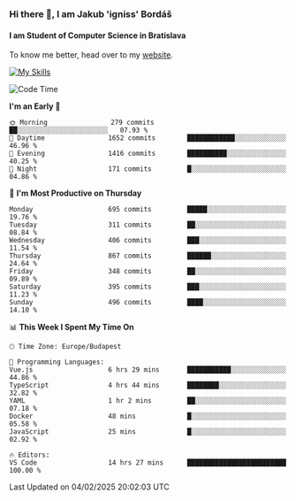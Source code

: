 ### Hi there 👋, I am Jakub 'igniss' Bordáš

#### I am Student of Computer Science in Bratislava
To know me better, head over to my [website](https://bordas.sk).

[![My Skills](https://skillicons.dev/icons?i=js,typescript,html,css,figma,svelte,vue,next,postgresql,nest,express,nodejs)](https://bordas.sk)


<!--START_SECTION:waka-->
![Code Time](http://img.shields.io/badge/Code%20Time-1%2C675%20hrs%2050%20mins-blue)

**I'm an Early 🐤** 

```text
🌞 Morning                279 commits         ██░░░░░░░░░░░░░░░░░░░░░░░   07.93 % 
🌆 Daytime                1652 commits        ████████████░░░░░░░░░░░░░   46.96 % 
🌃 Evening                1416 commits        ██████████░░░░░░░░░░░░░░░   40.25 % 
🌙 Night                  171 commits         █░░░░░░░░░░░░░░░░░░░░░░░░   04.86 % 
```
📅 **I'm Most Productive on Thursday** 

```text
Monday                   695 commits         █████░░░░░░░░░░░░░░░░░░░░   19.76 % 
Tuesday                  311 commits         ██░░░░░░░░░░░░░░░░░░░░░░░   08.84 % 
Wednesday                406 commits         ███░░░░░░░░░░░░░░░░░░░░░░   11.54 % 
Thursday                 867 commits         ██████░░░░░░░░░░░░░░░░░░░   24.64 % 
Friday                   348 commits         ██░░░░░░░░░░░░░░░░░░░░░░░   09.89 % 
Saturday                 395 commits         ███░░░░░░░░░░░░░░░░░░░░░░   11.23 % 
Sunday                   496 commits         ████░░░░░░░░░░░░░░░░░░░░░   14.10 % 
```


📊 **This Week I Spent My Time On** 

```text
🕑︎ Time Zone: Europe/Budapest

💬 Programming Languages: 
Vue.js                   6 hrs 29 mins       ███████████░░░░░░░░░░░░░░   44.86 % 
TypeScript               4 hrs 44 mins       ████████░░░░░░░░░░░░░░░░░   32.82 % 
YAML                     1 hr 2 mins         ██░░░░░░░░░░░░░░░░░░░░░░░   07.18 % 
Docker                   48 mins             █░░░░░░░░░░░░░░░░░░░░░░░░   05.58 % 
JavaScript               25 mins             █░░░░░░░░░░░░░░░░░░░░░░░░   02.92 % 

🔥 Editors: 
VS Code                  14 hrs 27 mins      █████████████████████████   100.00 % 
```


 Last Updated on 04/02/2025 20:02:03 UTC
<!--END_SECTION:waka-->
